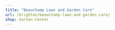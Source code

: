 ```yaml
---
title: "Beauchamp Lawn and Garden Care"
url: /brighton/beauchamp-lawn-and-garden-care/
shop: Garten-Center
---
```

